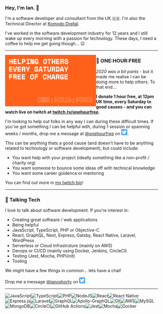 ### Hey, I'm Ian. 👋

I'm a software developer and consultant from the UK 🇬🇧. I'm also the Technical Director at [Komodo Digital](https://www.komododigital.co.uk).

I've worked in the software development industry for 12 years and I still wake up every morning with a passion for technology. These days, I need a coffee to help me get going though... 😉

---

<p>
  <a href="https://twitter.com/onehourfree"><img width="300" align='left' src="https://github.com/ianoshorty/ianoshorty/blob/main/assets/onehourfree.png?raw=true"></a>
</p>

### 💸 ONE:HOUR:FREE

_2020 was a bit pants_ - but it made me realise I can be doing more to help others. To that end...

**I donate 1 hour free, at 12pm UK time, every Saturday to good causes - and you can watch live on twitch at [twitch.tv/onehourfree](https://twitch.tv/onehourfree).**

I'm looking to help out folks in any way I can during these difficult times. If you've got something I can be helpful with, during 1 session or spanning weeks / months, drop me a message at [@onehourfree](https://twitter.com/onehourfree) on <a href="https://twitter.com/onehourfree"><img height="20" src="https://github.com/ianoshorty/ianoshorty/blob/main/assets/twitter.png?raw=true"></a>. 

This can be anything thats a good cause (and doesn't have to be anything related to technology or software development), but could include:

 - You want help with your project (ideally something like a non-profit / charity org)
 - You want someone to bounce some ideas off with technical knowledge
 - You want some career guidence or mentoring

You can find out more in [my twitch bio](https://twitch.tv/onehourfree)!

---

### 💬 Talking Tech

I love to talk about software development. If you're interest in:

 - Creating great software / web applications
 - Being helpful
 - JavaScript, TypeScript, PHP or Objective-C
 - React, GraphQL, Next, Express, Gatsby, React Native, Laravel, WordPress
 - Serverless or Cloud Infrastruture (mainly on AWS)
 - Devops or CI/CD (mainly using Docker, Jenkins, CircleCI)
 - Testing (Jest, Mocha, PHPUnit)
 - Tooling

We might have a few things in common... lets have a chat! 

Drop me a message [@ianoshorty](https://twitter.com/ianoshorty) on <a href="https://twitter.com/ianoshorty"><img height="20" src="https://github.com/ianoshorty/ianoshorty/blob/main/assets/twitter.png?raw=true"></a>

---

<img alt="JavaScript" src="https://img.shields.io/badge/javascript%20-%23323330.svg?&style=for-the-badge&logo=javascript&logoColor=%23F7DF1E"/><img alt="TypeScript" src="https://img.shields.io/badge/typescript%20-%23007ACC.svg?&style=for-the-badge&logo=typescript&logoColor=white"/><img alt="PHP" src="https://img.shields.io/badge/php-%23777BB4.svg?&style=for-the-badge&logo=php&logoColor=white"/><img alt="NodeJS" src="https://img.shields.io/badge/node.js%20-%2343853D.svg?&style=for-the-badge&logo=node.js&logoColor=white"/><img alt="React" src="https://img.shields.io/badge/react%20-%2320232a.svg?&style=for-the-badge&logo=react&logoColor=%2361DAFB"/><img alt="React Native" src="https://img.shields.io/badge/react_native%20-%2320232a.svg?&style=for-the-badge&logo=react&logoColor=%2361DAFB"/><img alt="Express.js" src="https://img.shields.io/badge/express.js%20-%23404d59.svg?&style=for-the-badge"/><img alt="Laravel" src="https://img.shields.io/badge/laravel%20-%23FF2D20.svg?&style=for-the-badge&logo=laravel&logoColor=white"/><img alt="GraphQL" src="https://img.shields.io/badge/-GraphQL-E10098?style=for-the-badge&logo=graphql"/><img alt="Apollo-GraphQL" src="https://img.shields.io/badge/-Apollo%20GraphQL-311C87?style=for-the-badge&logo=apollo-graphql"/><img alt="Git" src="https://img.shields.io/badge/git%20-%23F05033.svg?&style=for-the-badge&logo=git&logoColor=white"/><img alt="AWS" src="https://img.shields.io/badge/AWS%20-%23FF9900.svg?&style=for-the-badge&logo=amazon-aws&logoColor=white"/><img alt="MySQL" src="https://img.shields.io/badge/mysql-%2300f.svg?&style=for-the-badge&logo=mysql&logoColor=white"/><img alt="MongoDB" src ="https://img.shields.io/badge/MongoDB-%234ea94b.svg?&style=for-the-badge&logo=mongodb&logoColor=white"/><img alt="CircleCI" src="https://img.shields.io/badge/CIRCLECI%20-%23161616.svg?&style=for-the-badge&logo=circleci&logoColor=white"/><img alt="GitHub Actions" src="https://img.shields.io/badge/github%20actions%20-%232671E5.svg?&style=for-the-badge&logo=github%20actions&logoColor=white"/><img alt="Jest" src="https://img.shields.io/badge/-jest-%23C21325?&style=for-the-badge&logo=jest&logoColor=white"/><img alt="Mocha" src="https://img.shields.io/badge/-mocha-%238D6748?&style=for-the-badge&logo=mocha&logoColor=white"/><img alt="Docker" src="https://img.shields.io/badge/docker%20-%230db7ed.svg?&style=for-the-badge&logo=docker&logoColor=white"/>

